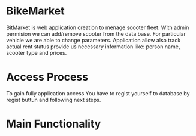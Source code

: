 # BikeMarket

BitMarket is web application creation to menage scooter fleet. With admin permision we can add/remove scooter from the data base.
For particular vehicle we are able to change parameters. Application allow also track actual rent status provide us necessary information like: person name, scooter type and prices.


# Access Process

To gain fully application access You have to regist yourself to database by regist buttun and following next steps.




# Main Functionality
